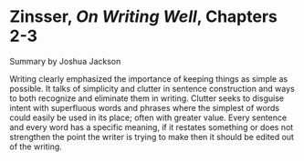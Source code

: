 # Zinsser, _On Writing Well_, Chapters 2-3

Summary by Joshua Jackson

Writing clearly emphasized the importance of keeping things as simple as possible. It talks of simplicity and clutter 
in sentence construction and ways to both recognize and eliminate them in writing. Clutter seeks to disguise intent with 
superfluous words and phrases where the simplest of words could easily be used in its place; often with greater value. 
Every sentence and every word has a specific meaning, if it restates something or does not strengthen the point the 
writer is trying to make then it should be edited out of the writing.
